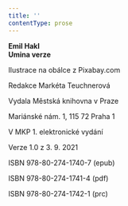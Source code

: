 ```yaml
---
title: ''
contentType: prose
---
```


<section>

**Emil Hakl  
Umina verze**

</section>

<section>

Ilustrace na obálce z Pixabay.com

Redakce Markéta Teuchnerová

</section>

<section>

Vydala Městská knihovna v Praze

Mariánské nám. 1, 115 72 Praha 1

</section>

<section>

V MKP 1. elektronické vydání

Verze 1.0 z 3. 9. 2021

</section>

<section>

ISBN 978-80-274-1740-7 (epub)

ISBN 978-80-274-1741-4 (pdf)

ISBN 978-80-274-1742-1 (prc)

</section>
